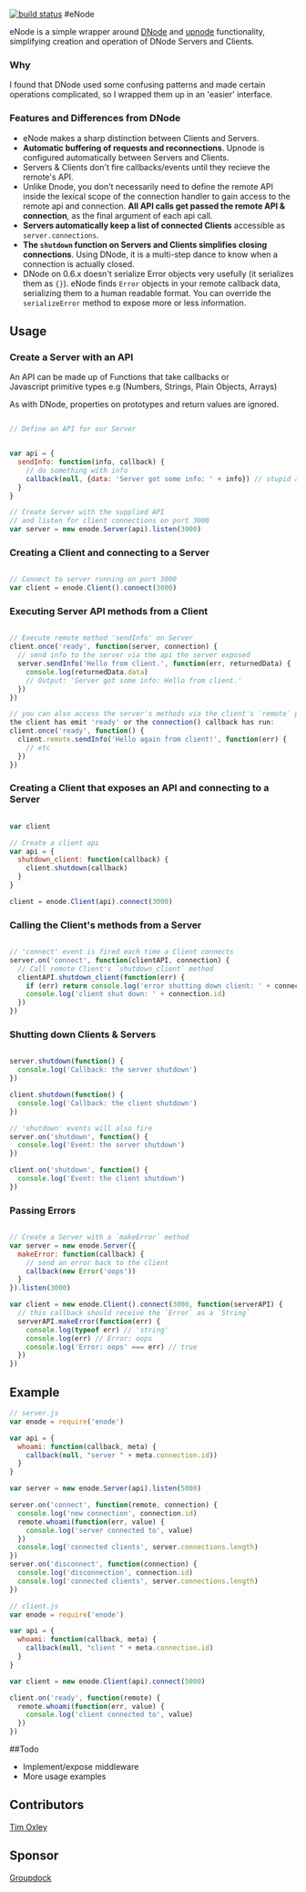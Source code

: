 [![build status](https://secure.travis-ci.org/timoxley/enode.png)](http://travis-ci.org/timoxley/enode)
#eNode

eNode is a simple wrapper around [DNode](https://github.com/substack/dnode) and
[upnode](https://github.com/substack/upnode) functionality, simplifying 
creation and operation of DNode Servers and Clients. 

### Why 
I found that DNode used some confusing patterns and made certain operations complicated, 
so I wrapped them up in an 'easier' interface.

### Features and Differences from DNode

* eNode makes a sharp distinction between Clients and Servers.
* **Automatic buffering of requests and reconnections**. Upnode is configured 
  automatically between Servers and Clients.
* Servers & Clients don't fire callbacks/events until they recieve the remote's API.
* Unlike Dnode, you don't necessarily need to define the remote API inside the lexical 
  scope of the connection handler to gain access to the remote api and connection. 
  **All API calls get passed the remote API & connection**, as the final argument of each api call. 
* **Servers automatically keep a list of connected Clients** accessible
  as `server.connections`.
* **The `shutdown` function on Servers and Clients simplifies
  closing connections**. Using DNode, it is a multi-step dance to know when a connection is
  actually closed.
* DNode on 0.6.x doesn\'t serialize Error objects very usefully (it serializes them as `{}`). 
  eNode finds `Error` objects in your remote callback data, serializing them to a human readable format.
  You can override the `serializeError` method to expose more or less information.

## Usage

### Create a Server with an API
An API can be made up of Functions that take callbacks or  
Javascript primitive types e.g (Numbers, Strings, Plain Objects, Arrays)

As with DNode, properties on prototypes and return values are ignored.

```javascript

// Define an API for our Server


var api = {
  sendInfo: function(info, callback) {
    // do something with info
    callback(null, {data: 'Server got some info: ' + info}) // stupid api
  }
}

// Create Server with the supplied API
// and listen for client connections on port 3000
var server = new enode.Server(api).listen(3000) 

```

### Creating a Client and connecting to a Server

```javascript

// Connect to server running on port 3000
var client = enode.Client().connect(3000)

```

### Executing Server API methods from a Client

```javascript

// Execute remote method 'sendInfo' on Server
client.once('ready', function(server, connection) {
  // send info to the server via the api the server exposed
  server.sendInfo('Hello from client.', function(err, returnedData) {
    console.log(returnedData.data) 
    // Output: 'Server got some info: Hello from client.'
  })
})

// you can also access the server's methods via the client's `remote` property (once
the client has emit 'ready' or the connection() callback has run:
client.once('ready', function() {
  client.remote.sendInfo('Hello again from client!', function(err) {
    // etc
  })
})

```

### Creating a Client that exposes an API and connecting to a Server

```javascript

var client

// Create a client api
var api = {
  shutdown_client: function(callback) {
    client.shutdown(callback)
  }
}

client = enode.Client(api).connect(3000)

```

### Calling the Client's methods from a Server

```javascript

// 'connect' event is fired each time a Client connects
server.on('connect', function(clientAPI, connection) {
  // Call remote Client's `shutdown_client` method
  clientAPI.shutdown_client(function(err) {
    if (err) return console.log('error shutting down client: ' + connection.id)
    console.log('client shut down: ' + connection.id)
  })
})

```


### Shutting down Clients & Servers

```javascript

server.shutdown(function() {
  console.log('Callback: the server shutdown')
})

client.shutdown(function() {
  console.log('Callback: the client shutdown')
})

// 'shutdown' events will also fire
server.on('shutdown', function() {
  console.log('Event: the server shutdown')
})

client.on('shutdown', function() {
  console.log('Event: the client shutdown')
})


```

### Passing Errors

```javascript

// Create a Server with a `makeError` method
var server = new enode.Server({
  makeError: function(callback) {
    // send an error back to the client
    callback(new Error('oops'))
  }
}).listen(3000)

var client = new enode.Client().connect(3000, function(serverAPI) { 
  // this callback should receive the `Error` as a `String`
  serverAPI.makeError(function(err) {
    console.log(typeof err) // 'string'
    console.log(err) // Error: oops
    console.log('Error: oops' === err) // true
  })
})

```

## Example

```javascript
// server.js
var enode = require('enode')

var api = {
  whoami: function(callback, meta) {
    callback(null, "server " + meta.connection.id))
  }
}

var server = new enode.Server(api).listen(5000)

server.on('connect', function(remote, connection) {
  console.log('new connection', connection.id)
  remote.whoami(function(err, value) {
    console.log('server connected to', value)
  })
  console.log('connected clients', server.connections.length)
})
server.on('disconnect', function(connection) {
  console.log('disconnection', connection.id)
  console.log('connected clients', server.connections.length)
})

```

```javascript
// client.js
var enode = require('enode')

var api = {
  whoami: function(callback, meta) {
    callback(null, "client " + meta.connection.id)
  }
}

var client = new enode.Client(api).connect(5000)

client.on('ready', function(remote) {
  remote.whoami(function(err, value) {
    console.log('client connected to', value)
  })
})

```

##Todo

* Implement/expose middleware
* More usage examples

## Contributors

[Tim Oxley](https://github/com/timoxley)

## Sponsor

[Groupdock](https://github.com/groupdock/) 
